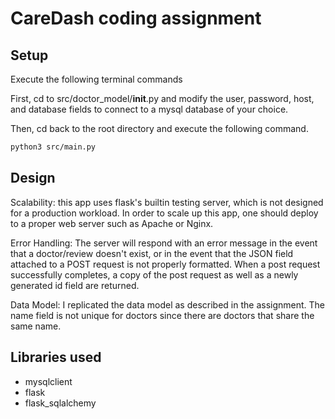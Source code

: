 # CareDash coding assignment

## Setup
Execute the following terminal commands

First, cd to src/doctor_model/__init__.py and modify the user, password, host, and database fields to connect to a mysql database of your choice.

Then, cd back to the root directory and execute the following command.

```bash
python3 src/main.py
```

## Design
Scalability: this app uses flask's builtin testing server, which is not designed for a production workload. In order to scale up this app, one should deploy to a proper web server such as Apache or Nginx.

Error Handling: The server will respond with an error message in the event that a doctor/review doesn't exist, or in the event that the JSON field attached to a POST request is not properly formatted. When a post request successfully completes, a copy of the post request as well as a newly generated id field are returned.

Data Model: I replicated the data model as described in the assignment. The name field is not unique for doctors since there are doctors that share the same name.

## Libraries used
- mysqlclient
- flask
- flask_sqlalchemy
